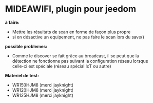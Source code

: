 # MIDEAWIFI, plugin pour jeedom

**à faire:**

- Mettre les résultats de scan en forme de façon plus propre
- si on désactive un equipement, ne pas faire le scan lors du save()

**possible problemes:**
- Comme le discover se fait grâce au broadcast, il se peut que la détection ne fonctionne pas suivant la configuration réseau lorsque celle-ci est spéciale (réseau spécial IoT ou autre)  

**Materiel de test:** 
- WR150HJM8 (merci jayknight)  
- WR120HJM8 (merci jayknight) 
- WR125HJM8 (merci jayknight)